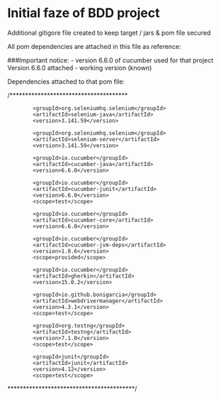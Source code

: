 # Initial faze of BDD project

Additional gitigore file created to keep target / jars & pom file secured

All pom dependencies are attached in this file as reference:


###Important notice: - version 6.6.0 of cucumber used for that project
Version 6.6.0 attached - working version (known)


Dependencies attached to that pom file:

/**************************************

            <groupId>org.seleniumhq.selenium</groupId>
            <artifactId>selenium-java</artifactId>
            <version>3.141.59</version>
<!-- https://mvnrepository.com/artifact/org.seleniumhq.selenium/selenium-server -->

            <groupId>org.seleniumhq.selenium</groupId>
            <artifactId>selenium-server</artifactId>
            <version>3.141.59</version>
<!-- https://mvnrepository.com/artifact/io.cucumber/cucumber-java -->

            <groupId>io.cucumber</groupId>
            <artifactId>cucumber-java</artifactId>
            <version>6.6.0</version>
         
<!-- https://mvnrepository.com/artifact/io.cucumber/cucumber-junit -->
       
            <groupId>io.cucumber</groupId>
            <artifactId>cucumber-junit</artifactId>
            <version>6.6.0</version>
            <scope>test</scope>
      
<!-- https://mvnrepository.com/artifact/io.cucumber/cucumber-core -->
     
            <groupId>io.cucumber</groupId>
            <artifactId>cucumber-core</artifactId>
            <version>6.6.0</version>
    
<!-- https://mvnrepository.com/artifact/io.cucumber/cucumber-jvm-deps -->
     
            <groupId>io.cucumber</groupId>
            <artifactId>cucumber-jvm-deps</artifactId>
            <version>1.0.6</version>
            <scope>provided</scope>
   
<!-- https://mvnrepository.com/artifact/io.cucumber/gherkin -->
      
            <groupId>io.cucumber</groupId>
            <artifactId>gherkin</artifactId>
            <version>15.0.2</version>
       
<!-- https://mvnrepository.com/artifact/io.github.bonigarcia/webdrivermanager -->

            <groupId>io.github.bonigarcia</groupId>
            <artifactId>webdrivermanager</artifactId>
            <version>4.3.1</version>
            <scope>test</scope>
     
 <!-- https://mvnrepository.com/artifact/org.testng/testng -->
            <groupId>org.testng</groupId>
            <artifactId>testng</artifactId>
            <version>7.1.0</version>
            <scope>test</scope>
 <!--                 -->    
            <groupId>junit</groupId>
            <artifactId>junit</artifactId>
            <version>4.12</version>
            <scope>test</scope>
   
*****************************************/
